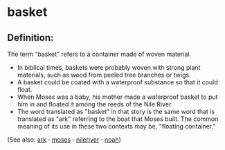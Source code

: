 # basket #

## Definition: ##

The term  "basket" refers to a container made of woven material.

* In biblical times, baskets were probably woven with strong plant materials, such as wood from peeled tree branches or twigs.
* A basket could be coated with a waterproof substance so that it could float.
* When Moses was a baby, his mother made a waterproof basket to put him in and floated it among the reeds of the Nile River.
* The word translated as "basket" in that story is the same word that is translated as "ark" referring to the boat that Moses built. The common meaning of its use in these two contexts may be, "floating container."

(See also: [ark](../other/ark.md) **·** [moses](../other/moses.md) **·** [nileriver](../other/nileriver.md) **·** [noah](../other/noah.md))

## 